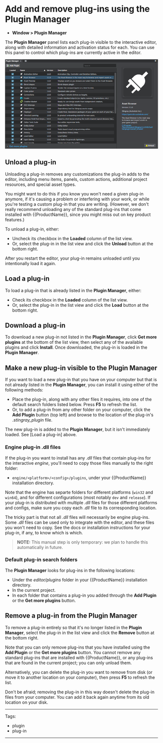 # Add and remove plug-ins using the Plugin Manager

-	**Window > Plugin Manager**

The **Plugin Manager** panel lists each plug-in visible to the interactive editor, along with detailed information and activation status for each. You can use this panel to control which plug-ins are currently active in the editor.

![The Plugin Manager](../images/plugin_manager.png)

## Unload a plug-in

Unloading a plug-in removes any customizations the plug-in adds to the editor, including menu items, panels, custom actions, additional project resources, and special asset types.

You might want to do this if you know you won't need a given plug-in anymore, if it's causing a problem or interfering with your work, or while you're testing a custom plug-in that you are writing. (However, we don't really recommend unloading any of the standard plug-ins that come installed with {{ProductName}}, since you might miss out on key product features.)

To unload a plug-in, either:

-	Uncheck its checkbox in the **Loaded** column of the list view.
-	Or, select the plug-in in the list view and click the **Unload** button at the bottom right.

After you restart the editor, your plug-in remains unloaded until you intentionally load it again.

## Load a plug-in

To load a plug-in that is already listed in the **Plugin Manager**, either:

-	Check its checkbox in the **Loaded** column of the list view.
-	Or, select the plug-in in the list view and click the **Load** button at the bottom right.

## Download a plug-in

To download a new plug-in not listed in the **Plugin Manager**, click **Get more plugins** at the bottom of the list view, then select any of the available plugins and click **Install**. Once downloaded, the plug-in is loaded in the **Plugin Manager**.

## Make a new plug-in visible to the Plugin Manager

If you want to load a new plug-in that you have on your computer but that is not already listed in the **Plugin Manager**, you can install it using either of the following methods:

-	Place the plug-in, along with any other files it requires, into one of the default search folders listed below. Press **F5** to refresh the list.
-	Or, to add a plug-in from any other folder on your computer, click the **Add Plugin** button (top left) and browse to the location of the plug-in's *.stingray_plugin* file.

The new plug-in is added to the **Plugin Manager**, but it isn't immediately loaded. See [Load a plug-in] above.

### Engine plug-in .dll files

If the plug-in you want to install has any *.dll* files that contain plug-ins for the interactive *engine*, you'll need to copy those files manually to the right folder:

-	`engine/<platform>/<config>/plugins`, under your {{ProductName}} installation directory.

Note that the engine has separte folders for different platforms (`win32` and `win64`), and for different configurations (most notably `dev` and `release`). If your plug-in is distributed with multiple *.dll* files for those different platforms and configs, make sure you copy each *.dll* file to its corresponding location.

The tricky part is that not all *.dll* files will necessarily be engine plug-ins. Some *.dll* files can be used only to integrate with the editor, and these files you won't need to copy. See the docs or installation instructions for your plug-in, if any, to know which is which.

>	**NOTE:** This manual step is only temporary: we plan to handle this automatically in future.

### Default plug-in search folders

The **Plugin Manager** looks for plug-ins in the following locations:

-	Under the *editor/plugins* folder in your {{ProductName}} installation directory.
-	In the current project.
-	In each folder that contains a plug-in you added through the **Add Plugin** or the **Get more plugins** button.

## Remove a plug-in from the Plugin Manager

To remove a plug-in entirely so that it's no longer listed in the **Plugin Manager**, select the plug-in in the list view and click the **Remove** button at the bottom right.

Note that you can only remove plug-ins that you have installed using the **Add Plugin** or the **Get more plugins**  button. You cannot remove any standard plug-ins that are installed with {{ProductName}}, or any plug-ins that are found in the current project; you can only unload them.

Alternatively, you can delete the plug-in you want to remove from disk (or move it to another location on your computer), then press **F5** to refresh the list.

Don't be afraid; removing the plug-in in this way doesn't delete the plug-in files from your computer. You can add it back again anytime from its old location on your disk.

---
Tags:
-	plugin
-	plug-in
---

